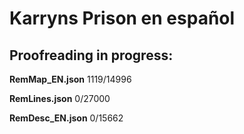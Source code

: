 # Karryns Prison en español  

## Proofreading in progress:  

**RemMap_EN.json**  1119/14996  
  
**RemLines.json**   0/27000  
  
**RemDesc_EN.json** 0/15662  
  
